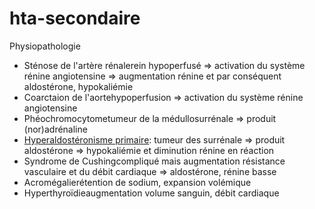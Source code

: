 # hta-secondaire



​Physiopathologie 

- Sténose de l'artère rénalerein hypoperfusé => activation du système
  rénine angiotensine => augmentation rénine et par conséquent
  aldostérone, hypokaliémie 
- Coarctaion de l'aortehypoperfusion => activation du système rénine
  angiotensine 
- Phéochromocytometumeur de la médullosurrénale => produit
  (nor)adrénaline 
- [Hyperaldostéronisme primaire](#hyperaldostc3a9ronisme-primairenorgmd): tumeur des surrénale => produit aldostérone =>
  hypokaliémie et diminution rénine en réaction 
- Syndrome de Cushingcompliqué mais augmentation résistance
  vasculaire et du débit cardiaque => aldostérone, rénine basse 
- Acromégalierétention de sodium, expansion volémique 
- Hyperthyroïdieaugmentation volume sanguin, débit cardiaque 


